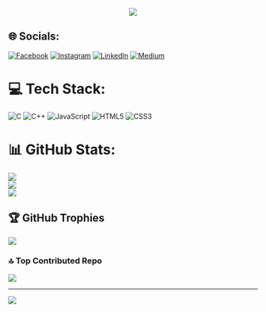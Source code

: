 
<p align="center">
  <img src="https://capsule-render.vercel.app/api?text=Hey Everyone!🕹️&animation=fadeIn&type=waving&color=gradient&height=100"/>
</p>


## 🌐 Socials:
[![Facebook](https://img.shields.io/badge/Facebook-%231877F2.svg?logo=Facebook&logoColor=white)](https://facebook.com/vigneshjayachandran) [![Instagram](https://img.shields.io/badge/Instagram-%23E4405F.svg?logo=Instagram&logoColor=white)](https://instagram.com/vicky_ganeshaaa) [![LinkedIn](https://img.shields.io/badge/LinkedIn-%230077B5.svg?logo=linkedin&logoColor=white)](https://linkedin.com/in/vigneshJayachandiran) [![Medium](https://img.shields.io/badge/Medium-12100E?logo=medium&logoColor=white)](https://medium.com/@vignesh) 

# 💻 Tech Stack:
![C](https://img.shields.io/badge/c-%2300599C.svg?style=for-the-badge&logo=c&logoColor=white) ![C++](https://img.shields.io/badge/c++-%2300599C.svg?style=for-the-badge&logo=c%2B%2B&logoColor=white) ![JavaScript](https://img.shields.io/badge/javascript-%23323330.svg?style=for-the-badge&logo=javascript&logoColor=%23F7DF1E) ![HTML5](https://img.shields.io/badge/html5-%23E34F26.svg?style=for-the-badge&logo=html5&logoColor=white) ![CSS3](https://img.shields.io/badge/css3-%231572B6.svg?style=for-the-badge&logo=css3&logoColor=white)
# 📊 GitHub Stats:
![](https://github-readme-stats.vercel.app/api?username=restlessking&theme=radical&hide_border=false&include_all_commits=false&count_private=false)<br/>
![](https://github-readme-streak-stats.herokuapp.com/?user=restlessking&theme=radical&hide_border=false)<br/>
![](https://github-readme-stats.vercel.app/api/top-langs/?username=restlessking&theme=radical&hide_border=false&include_all_commits=false&count_private=false&layout=compact)

## 🏆 GitHub Trophies
![](https://github-profile-trophy.vercel.app/?username=restlessking&theme=chalk&no-frame=false&no-bg=true&margin-w=4)

### 🔝 Top Contributed Repo
![](https://github-contributor-stats.vercel.app/api?username=restlessking&limit=5&theme=onedark&combine_all_yearly_contributions=true)

---
[![](https://visitcount.itsvg.in/api?id=restlessking&icon=0&color=12)](https://visitcount.itsvg.in)

<!-- Proudly created with GPRM ( https://gprm.itsvg.in ) -->
